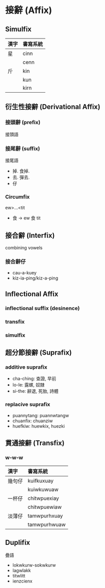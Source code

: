 # 接辭 (Affix)

## Simulfix

| 漢字 | 書寫系統 |
| :--- | :--- |
| 星 | cinn |
|| cenn |
| 斤 | kin |
|| kun |
|| kirn |

## 衍生性接辭 (Derivational Affix)

### 接頭辭 (prefix)

接頭語

### 接尾辭 (suffix)

接尾語

* 掉. 食掉.
* 去. 彈去.
* 仔

### Circumfix

ew>...<tit

* 食 -> ew 食 tit

## 接合辭 (Interfix)

combining vowels

### 接合辭仔

* cau-a-kuey
* kiz-ia-ping/kiz-a-ping

## Inflectional Affix

### inflectional suffix (desinence)

### transfix

### simulfix

## 超分節接辭 (Suprafix)

### additive suprafix

* cha-ching: 查證, 早前
* lo-le: 露螺, 奴隸
* si-the: 辭退, 死胎, 詩體

### replacive suprafix

* puannytang: puannwtangw
* chuanfix: chuanziw
* huefkiw: huewkix, huezki

## 貫通接辭 (Transfix)

### w-w-w

| 漢字 | 書寫系統 |
| :--- | :--- |
| 幾句仔 | kuifkuxuay |
|| kuiwkuwuaw |
| 一杯仔 | chitwpuexiay |
|| chitwpuewiaw |
| 淡薄仔 | tamwpurhxuay |
|| tamwpurhwuaw |

## Duplifix

疊語

* lokwkurw-sokwkurw
* lagwlakk
* titwlitt
* ienzcienx
